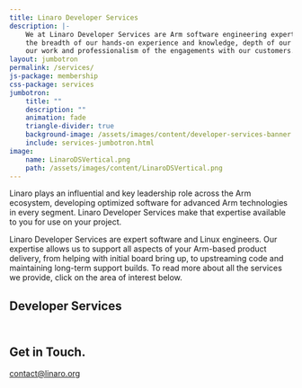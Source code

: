 ```yaml
---
title: Linaro Developer Services
description: |-
    We at Linaro Developer Services are Arm software engineering experts. We pride ourselves on 
    the breadth of our hands-on experience and knowledge, depth of our capabilities, quality of 
    our work and professionalism of the engagements with our customers.
layout: jumbotron
permalink: /services/
js-package: membership
css-package: services
jumbotron:
    title: ""
    description: ""
    animation: fade
    triangle-divider: true
    background-image: /assets/images/content/developer-services-banner.jpg
    include: services-jumbotron.html
image:
    name: LinaroDSVertical.png
    path: /assets/images/content/LinaroDSVertical.png 
---
```

<div class="row padded-row" id="about-services">
    <div class="container">
<div markdown="1" class="fly">
Linaro plays an influential and key leadership role across the Arm ecosystem, developing optimized software for advanced Arm technologies in every segment. Linaro Developer Services make that expertise available to you for use on your project.

Linaro Developer Services are expert software and Linux engineers. Our expertise allows us to support all aspects of your Arm-based product delivery, from helping with initial board bring up, to upstreaming code and maintaining long-term support builds. To read more about all the services we provide, click on the area of interest below.
</div>
    </div>
</div>
<div class="row padded-row" id="services">
    <div class="container">
        <h2 class="text-center fly">Developer Services</h2>
        <div class="honeycomb">
            <div class="ibws-fix">
                <div class="hexagon fly" data-toggle="tooltip" data-container="body" data-placement="top" title="Security Services">
                    <div class="hexagontent">
                        <a href="/services/security/">
                            <img class="lazyload img-responsive" src="data:image/gif;base64,R0lGODlhAQABAAAAACH5BAEKAAEALAAAAAABAAEAAAICTAEAOw==" data-src="/assets/images/content/DeveloperServices-icons_Security.svg" 
                            alt="Security Services"/>
                        </a>
                    </div>
                </div>
                <div class="hexagon fly" data-toggle="tooltip" data-container="body" data-placement="top" title="Bootloader Services">
                    <div class="hexagontent">
                        <a href="/services/bootloaders/">
                            <img class="lazyload img-responsive" src="data:image/gif;base64,R0lGODlhAQABAAAAACH5BAEKAAEALAAAAAABAAEAAAICTAEAOw==" data-src="/assets/images/content/DeveloperServices-icons_Bootloaders.svg" 
                            alt="Bootloader Services"/>
                        </a>
                    </div>
                </div>
                <div class="hexagon fly" data-toggle="tooltip" data-container="body" data-placement="top" title="Kernel Services">
                    <div class="hexagontent">
                        <a href="/services/kernel-lts/">
                            <img class="lazyload img-responsive" src="data:image/gif;base64,R0lGODlhAQABAAAAACH5BAEKAAEALAAAAAABAAEAAAICTAEAOw==" data-src="/assets/images/content/DeveloperServices-icons_kernels.svg" 
                            alt="Kernel Services"/>
                        </a>
                    </div>
                </div>
                <div class="hexagon fly" data-toggle="tooltip" data-container="body" data-placement="top" title="Build Services">
                    <div class="hexagontent">
                        <a href="/services/bsp-builds-support/">
                            <img class="lazyload img-responsive" src="data:image/gif;base64,R0lGODlhAQABAAAAACH5BAEKAAEALAAAAAABAAEAAAICTAEAOw==" data-src="/assets/images/content/DeveloperServices-icons_builds.svg" 
                            alt="Build Services"/>
                        </a>
                    </div>
                </div>
                <div class="hexagon fly" data-toggle="tooltip" data-container="body" data-placement="top" title="Power Services">
                    <div class="hexagontent">
                        <a href="/services/power-management/">
                            <img class="lazyload img-responsive" src="data:image/gif;base64,R0lGODlhAQABAAAAACH5BAEKAAEALAAAAAABAAEAAAICTAEAOw==" data-src="/assets/images/content/DeveloperServices-icons_power.svg" 
                            alt="Power Services"/>
                        </a>
                    </div>
                </div>
            </div>
            <div class="ibws-fix">
                <div class="hexagon fly" data-toggle="tooltip" data-container="body" data-placement="top" title="96Boards Services">
                    <div class="hexagontent">
                        <a href="/services/96boards/">
                            <img class="lazyload img-responsive" src="data:image/gif;base64,R0lGODlhAQABAAAAACH5BAEKAAEALAAAAAABAAEAAAICTAEAOw==" data-src="/assets/images/content/DeveloperServices-icons_96boards.svg" 
                            alt="96Boards Services"/>
                        </a>
                    </div>
                </div>
                <div class="hexagon fly" data-toggle="tooltip" data-container="body" data-placement="top" title="Toolchain Optimization Services">
                    <div class="hexagontent">
                        <a href="/services/toolchain-optimization-services/">
                            <img class="lazyload img-responsive" src="data:image/gif;base64,R0lGODlhAQABAAAAACH5BAEKAAEALAAAAAABAAEAAAICTAEAOw==" data-src="/assets/images/content/DeveloperServices-icons_toolchain.svg" 
                            alt="Toolchain Optimization Services"/>
                        </a>
                    </div>
                </div>
                <div class="hexagon fly" data-toggle="tooltip" data-container="body" data-placement="top" title="Open Source Consultancy Services">
                    <div class="hexagontent">
                        <a href="/services/open-source-consultancy/">
                            <img class="lazyload img-responsive" src="data:image/gif;base64,R0lGODlhAQABAAAAACH5BAEKAAEALAAAAAABAAEAAAICTAEAOw==" data-src="/assets/images/content/DeveloperServices-icons_consultancy.svg" 
                            alt="Open Source Consultancy Services"/>
                        </a>
                    </div>
                </div>
                <div class="hexagon fly" data-toggle="tooltip" data-container="body" data-placement="top" title="Testing and Validation Services">
                    <div class="hexagontent">
                        <a href="/services/testing-validation-services/">
                            <img class="lazyload img-responsive" src="data:image/gif;base64,R0lGODlhAQABAAAAACH5BAEKAAEALAAAAAABAAEAAAICTAEAOw==" data-src="/assets/images/content/DeveloperServices-icons_validation.svg" 
                            alt="Testing and Validation Services"/>
                        </a>
                    </div>
                </div>
                <div class="hexagon fly" data-toggle="tooltip" data-container="body" data-placement="top" title="Hands on Training Services">
                    <div class="hexagontent">
                        <a href="/services/hands-on-training/">
                            <img class="lazyload img-responsive" src="data:image/gif;base64,R0lGODlhAQABAAAAACH5BAEKAAEALAAAAAABAAEAAAICTAEAOw==" data-src="/assets/images/content/DeveloperServices-icons_training.svg" 
                            alt="Hands on Training Services"/>
                        </a>
                    </div>
                </div>
            </div>
        </div>
    </div>
</div>
<div class="row padded-row" id="get-in-touch">
    <div class="container text-center">
        <h2>Get in Touch.</h2>
        <div class="get-in-touch" id="contact-btn">
            <a href="mailto:contact@linaro.org?subject=Linaro.org%20-%20Developer%20Services" class="fly btn btn-primary btn-two">contact@linaro.org</a>
        </div>
    </div>
</div>
